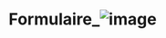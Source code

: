 # Formulaire_![image](https://user-images.githubusercontent.com/117114078/205389703-563d8b8b-8108-4826-a549-9f11bf12beb6.png)
